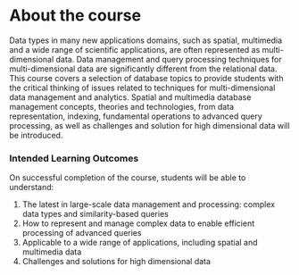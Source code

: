 # About the course
Data types in many new applications domains, such as spatial, multimedia and a wide range of scientific applications, are often represented 
as multi-dimensional data. Data management and query processing techniques for multi-dimensional data are significantly different from the 
relational data. This course covers a selection of database topics to provide students with the critical thinking of issues related to 
techniques for multi-dimensional data management and analytics. Spatial and multimedia database management concepts, theories and technologies, 
from data representation, indexing, fundamental operations to advanced query processing, as well as challenges and solution for high dimensional 
data will be introduced.

### Intended Learning Outcomes
On successful completion of the course, students will be able to understand:

1. The latest in large-scale data management and processing: complex data types and similarity-based queries
2. How to represent and manage complex data to enable efficient processing of advanced queries
3. Applicable to a wide range of applications, including spatial and multimedia data
4. Challenges and solutions for high dimensional data
